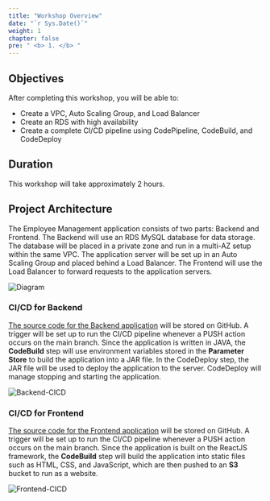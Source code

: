 ```yaml
---
title: "Workshop Overview"
date: "`r Sys.Date()`"
weight: 1
chapter: false
pre: " <b> 1. </b> "
---
```

## Objectives

After completing this workshop, you will be able to:
- Create a VPC, Auto Scaling Group, and Load Balancer
- Create an RDS with high availability
- Create a complete CI/CD pipeline using CodePipeline, CodeBuild, and CodeDeploy

## Duration

This workshop will take approximately 2 hours.

## Project Architecture

The Employee Management application consists of two parts: Backend and Frontend. The Backend will use an RDS MySQL database for data storage. The database will be placed in a private zone and run in a multi-AZ setup within the same VPC. The application server will be set up in an Auto Scaling Group and placed behind a Load Balancer. The Frontend will use the Load Balancer to forward requests to the application servers.

![Diagram](/images/1-WorkshopOverview/Workshop-diagram.drawio.png)

### CI/CD for Backend

[The source code for the Backend application](/files/employeemanagmentbackend.zip/) will be stored on GitHub. A trigger will be set up to run the CI/CD pipeline whenever a PUSH action occurs on the main branch. Since the application is written in JAVA, the **CodeBuild** step will use environment variables stored in the **Parameter Store** to build the application into a JAR file. In the CodeDeploy step, the JAR file will be used to deploy the application to the server. CodeDeploy will manage stopping and starting the application.

![Backend-CICD](/images/1-WorkshopOverview/Backend-CICD.drawio.png)

### CI/CD for Frontend

[The source code for the Frontend application](/files/employeemanagement-frontend.zip) will be stored on GitHub. A trigger will be set up to run the CI/CD pipeline whenever a PUSH action occurs on the main branch. Since the application is built on the ReactJS framework, the **CodeBuild** step will build the application into static files such as HTML, CSS, and JavaScript, which are then pushed to an **S3** bucket to run as a website.

![Frontend-CICD](/images/1-WorkshopOverview/Frontend-CICD.drawio.png)
